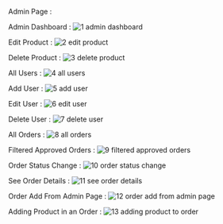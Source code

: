 Admin Page :


Admin Dashboard :
![1 admin dashboard](https://user-images.githubusercontent.com/108587235/213901588-6569ae91-7dcc-47b2-9cd1-fbe540acb903.jpg)

Edit Product :
![2 edit product](https://user-images.githubusercontent.com/108587235/213901597-3bab49cb-c497-414e-9012-9ceca538be58.jpg)

Delete Product :
![3 delete product](https://user-images.githubusercontent.com/108587235/213901613-00cbf5ce-ffa4-41cd-aa55-ecd364fc7974.jpg)

All Users :
![4 all users](https://user-images.githubusercontent.com/108587235/213901655-7723ffaa-cd63-43f3-be32-13509388673c.jpg)

Add User :
![5 add user](https://user-images.githubusercontent.com/108587235/213901660-be74d538-30e1-4232-97ea-4017ff54c1e0.jpg)

Edit User :
![6 edit user](https://user-images.githubusercontent.com/108587235/213901666-760ea109-38e4-4388-8e51-9e33b052e9e4.jpg)

Delete User :
![7 delete user](https://user-images.githubusercontent.com/108587235/213901709-bfd7d854-35b2-4497-873a-656c09f5f55c.jpg)

All Orders :
![8 all orders](https://user-images.githubusercontent.com/108587235/213901673-aff6af55-c6fb-41c2-afdc-7188f4d170b7.jpg)

Filtered Approved Orders :
![9 filtered approved orders](https://user-images.githubusercontent.com/108587235/213901682-73b67746-5151-45b7-b1f7-9d7268c9f61d.jpg)

Order Status Change :
![10 order status change](https://user-images.githubusercontent.com/108587235/213901686-52f53072-4d7c-411e-ac5f-429adb5abd5c.jpg)

See Order Details :
![11 see order details](https://user-images.githubusercontent.com/108587235/213901690-17cc16fc-3c98-4998-854d-3e58af17a1bb.jpg)

Order Add From Admin Page :
![12 order add from admin page](https://user-images.githubusercontent.com/108587235/213901700-9743ff84-51c0-47b7-a19f-5a992b87459d.jpg)

Adding Product in an Order :
![13 adding product to order](https://user-images.githubusercontent.com/108587235/213901775-4abc7461-8a42-463f-b6a1-12a9384048f1.jpg)



